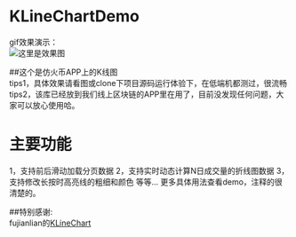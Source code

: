 # KLineChartDemo
gif效果演示：<br>
![这里是效果图](https://raw.githubusercontent.com/LZY101724/KLineChartDemo/master/gif/20181025143538.gif)

##这个是仿火币APP上的K线图<br>
tips1，具体效果请看图或clone下项目源码运行体验下，在低端机都测过，很流畅<br>
tips2，该库已经放到我们线上区块链的APP里在用了，目前没发现任何问题，大家可以放心使用哈。<br>

# 主要功能
1，支持前后滑动加载分页数据
2，支持实时动态计算N日成交量的折线图数据
3，支持修改长按时高亮线的粗细和颜色
等等...
更多具体用法查看demo，注释的很清楚的。

##特别感谢:<br>
fujianlian的[KLineChart](https://github.com/fujianlian/KLineChart)
